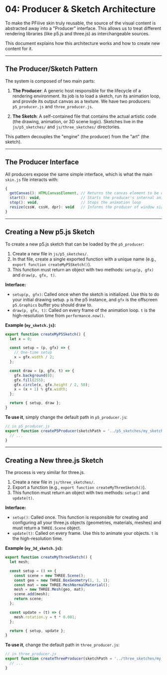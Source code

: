 # 04: Producer & Sketch Architecture

To make the PFiiive skin truly reusable, the source of the visual content is abstracted away into a "Producer" interface. This allows us to treat different rendering libraries (like p5.js and three.js) as interchangeable sources.

This document explains how this architecture works and how to create new content for it.

---

## The Producer/Sketch Pattern

The system is composed of two main parts:

1.  **The Producer**: A generic host responsible for the lifecycle of a rendering environment. Its job is to load a sketch, run its animation loop, and provide its output canvas as a texture. We have two producers: `p5_producer.js` and `three_producer.js`.

2.  **The Sketch**: A self-contained file that contains the actual artistic code (the drawing, animation, or 3D scene logic). Sketches live in the `js/p5_sketches/` and `js/three_sketches/` directories.

This pattern decouples the "engine" (the producer) from the "art" (the sketch).

---

## The Producer Interface

All producers expose the same simple interface, which is what the main `skin.js` file interacts with:

```javascript
{
  getCanvas(): HTMLCanvasElement, // Returns the canvas element to be used as a texture
  start(): void,                  // Starts the producer's internal animation loop
  stop(): void,                   // Stops the animation loop
  resize(cssW, cssH, dpr): void   // Informs the producer of window size changes
}
```

---

## Creating a New p5.js Sketch

To create a new p5.js sketch that can be loaded by the `p5_producer`:

1.  Create a new file in `js/p5_sketches/`.
2.  In that file, create a single exported function with a unique name (e.g., `export function createMyP5Sketch()`).
3.  This function must return an object with two methods: `setup(p, gfx)` and `draw(p, gfx, t)`.

**Interface:**

-   `setup(p, gfx)`: Called once when the sketch is initialized. Use this to do your initial drawing setup. `p` is the p5 instance, and `gfx` is the offscreen `p5.Graphics` buffer you should draw to.
-   `draw(p, gfx, t)`: Called on every frame of the animation loop. `t` is the high-resolution time from `performance.now()`.

**Example (`my_sketch.js`):**

```javascript
export function createMyP5Sketch() {
  let x = 0;

  const setup = (p, gfx) => {
    // One-time setup
    x = gfx.width / 2;
  };

  const draw = (p, gfx, t) => {
    gfx.background(0);
    gfx.fill(255);
    gfx.circle(x, gfx.height / 2, 50);
    x = (x + 1) % gfx.width;
  };

  return { setup, draw };
}
```

**To use it**, simply change the default path in `p5_producer.js`:

```javascript
// in p5_producer.js
export function createP5Producer(sketchPath = '../p5_sketches/my_sketch.js') {
  // ...
}
```

---

## Creating a New three.js Sketch

The process is very similar for three.js.

1.  Create a new file in `js/three_sketches/`.
2.  Export a function (e.g., `export function createMyThreeSketch()`).
3.  This function must return an object with two methods: `setup()` and `update(t)`.

**Interface:**

-   `setup()`: Called once. This function is responsible for creating and configuring all your three.js objects (geometries, materials, meshes) and must return a `THREE.Scene` object.
-   `update(t)`: Called on every frame. Use this to animate your objects. `t` is the high-resolution time.

**Example (`my_3d_sketch.js`):**

```javascript
export function createMyThreeSketch() {
  let mesh;

  const setup = () => {
    const scene = new THREE.Scene();
    const geo = new THREE.BoxGeometry(1, 1, 1);
    const mat = new THREE.MeshNormalMaterial();
    mesh = new THREE.Mesh(geo, mat);
    scene.add(mesh);
    return scene;
  };

  const update = (t) => {
    mesh.rotation.y = t * 0.001;
  };

  return { setup, update };
}
```

**To use it**, change the default path in `three_producer.js`:

```javascript
// in three_producer.js
export function createThreeProducer(sketchPath = '../three_sketches/my_3d_sketch.js') {
  // ...
}
```
